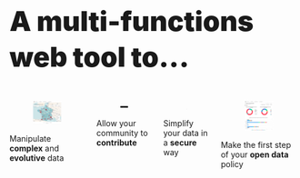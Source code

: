 <h1
  class="has-text-centered mt-6 mb-6 pt-6"
  style="font-weight: 900; line-height: 1.3; font-size: 3rem;">
  A  multi-functions web tool to...
</h1>

<div class="content">

  <div class="columns is-mobile mb-6 pb-6 px-3 is-multiline">
    <div class="column is-one-quarter is-half-mobile">
      <div
        class="card"
        style="height: 100%;
          display: flex;
          flex-direction: column;">
        <div class="card-image">
          <figure class="image mx-0">
            <img
              class=""
              src="https://raw.githubusercontent.com/multi-coop/datami-website-content/main/images/screenshots/clients/map-odf-02.png"
              alt="MULTIFILES WIDGET"/>
          </figure>
        </div>
        <div class="card-content">
          <div class="content is-size-4">
            Manipulate <b>complex</b> and <b>evolutive</b> data
          </div>
        </div>
      </div>
    </div>
    <div class="column is-one-quarter is-half-mobile">
      <div
        class="card"
        style="height: 100%;
          display: flex;
          flex-direction: column;">
        <div class="card-image">
          <figure class="image mx-0">
            <img
              class=""
              src="https://raw.githubusercontent.com/multi-coop/datami-website-content/main/images/screenshots/clients/zoom-table-02.png"
              alt="MULTIFILES WIDGET"/>
          </figure>
        </div>
        <div class="card-content">
          <div class="content is-size-4">
            Allow your community to <b>contribute</b>
          </div>
        </div>
      </div>
    </div>
    <div class="column is-one-quarter is-half-mobile">
      <div
        class="card"
        style="height: 100%;
          display: flex;
          flex-direction: column;">
        <div class="card-image">
          <figure class="image mx-0">
            <img
              class=""
              src="https://raw.githubusercontent.com/multi-coop/datami-website-content/main/images/screenshots/clients/contribute-01.png"
              alt="MULTIFILES WIDGET"/>
          </figure>
        </div>
        <div class="card-content">
          <div class="content is-size-4">
            Simplify your data in a <b>secure</b> way
          </div>
        </div>
      </div>
    </div>
    <div class="column is-one-quarter is-half-mobile">
      <div
        class="card"
        style="height: 100%;
          display: flex;
          flex-direction: column;">
        <div class="card-image">
          <figure class="image mx-0">
            <img
              class=""
              src="https://raw.githubusercontent.com/multi-coop/datami-website-content/main/images/screenshots/clients/dataviz-odf-01.png"
              alt="MULTIFILES WIDGET"/>
          </figure>
        </div>
        <div class="card-content">
          <div class="content is-size-4">
            Make the first step of your <b>open data</b> policy
          </div>
        </div>
      </div>
    </div>
  </div>
</div>
